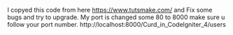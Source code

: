 I copyed this code from here https://www.tutsmake.com/ and Fix some bugs and try to upgrade. 
My port is changed some 80 to 8000 make sure u follow your port number.
http://localhost:8000/Curd_in_Codelgniter_4/users
